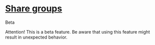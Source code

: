 #  [Share groups](Share+groups.html)

Beta

Attention! This is a beta feature. Be aware that using this feature might
result in unexpected behavior.

